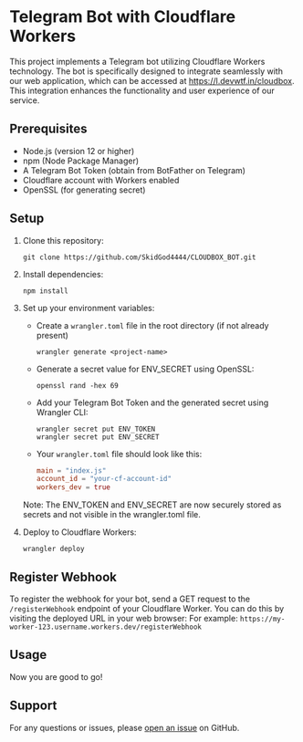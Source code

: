 # Telegram Bot with Cloudflare Workers

This project implements a Telegram bot utilizing Cloudflare Workers technology. The bot is specifically designed to integrate seamlessly with our web application, which can be accessed at https://l.devwtf.in/cloudbox. This integration enhances the functionality and user experience of our service.

## Prerequisites

- Node.js (version 12 or higher)
- npm (Node Package Manager)
- A Telegram Bot Token (obtain from BotFather on Telegram)
- Cloudflare account with Workers enabled
- OpenSSL (for generating secret)

## Setup

1. Clone this repository:

   ```
   git clone https://github.com/SkidGod4444/CLOUDBOX_BOT.git
   ```

2. Install dependencies:

   ```
   npm install
   ```

3. Set up your environment variables:

   - Create a `wrangler.toml` file in the root directory (if not already present)

     ```
     wrangler generate <project-name>
     ```

   - Generate a secret value for ENV_SECRET using OpenSSL:

     ```
     openssl rand -hex 69
     ```

   - Add your Telegram Bot Token and the generated secret using Wrangler CLI:

     ```
     wrangler secret put ENV_TOKEN
     wrangler secret put ENV_SECRET
     ```

   - Your `wrangler.toml` file should look like this:

     ```toml
     main = "index.js"
     account_id = "your-cf-account-id"
     workers_dev = true
     ```

   Note: The ENV_TOKEN and ENV_SECRET are now securely stored as secrets and not visible in the wrangler.toml file.

4. Deploy to Cloudflare Workers:
   ```
   wrangler deploy
   ```

## Register Webhook
To register the webhook for your bot, send a GET request to the `/registerWebhook` endpoint of your Cloudflare Worker. You can do this by visiting the deployed URL in your web browser:
For example: `https://my-worker-123.username.workers.dev/registerWebhook`

## Usage

Now you are good to go!

## Support

For any questions or issues, please [open an issue](https://github.com/SkidGod4444/CLOUDBOX_BOT/issues) on GitHub.
